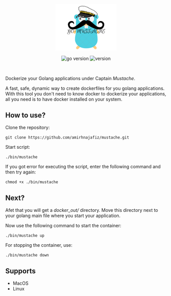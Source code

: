 <p align="center">
    <img src=".github/readme/logo.png" width="192" alt="logo" />
</p>

<p align="center">
    <img src="https://img.shields.io/badge/Docker-3.9-66ADD8?style=for-the-badge&logo=docker" alt="go version" />
    <img src="https://img.shields.io/badge/Version-1.1.2-informational?style=for-the-badge&logo=github" alt="version" />
</p>

<br />

Dockerize your Golang applications under Captain *Mustache*.

A fast, safe, dynamic way to create dockerfiles for you golang applications.<br />
With this tool you don't need to know docker to dockerize your applications, all you need is to have docker installed
on your system.

## How to use?
Clone the repository:
```shell
git clone https://github.com/amirhnajafiz/mustache.git
```

Start script:
```shell
./bin/mustache
```

If you got error for executing the script, enter the following command and then try again:
```shell
chmod +x ./bin/mustache
```

## Next?
Afet that you will get a _docker_out/_ directory. Move this directory next to your golang main file where
you start your application.

Now use the following command to start the container:
```shell
./bin/mustache up
```

For stopping the container, use:
```shell
./bin/mustache down
```

## Supports
- MacOS
- Linux
